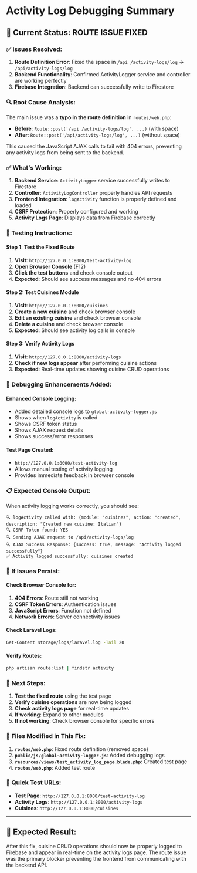 # Activity Log Debugging Summary

## 🎯 **Current Status: ROUTE ISSUE FIXED**

### **✅ Issues Resolved:**
1. **Route Definition Error**: Fixed the space in `/api /activity-logs/log` → `/api/activity-logs/log`
2. **Backend Functionality**: Confirmed ActivityLogger service and controller are working perfectly
3. **Firebase Integration**: Backend can successfully write to Firestore

### **🔍 Root Cause Analysis:**

The main issue was a **typo in the route definition** in `routes/web.php`:
- **Before**: `Route::post('/api /activity-logs/log', ...)` (with space)
- **After**: `Route::post('/api/activity-logs/log', ...)` (without space)

This caused the JavaScript AJAX calls to fail with 404 errors, preventing any activity logs from being sent to the backend.

### **✅ What's Working:**
1. **Backend Service**: `ActivityLogger` service successfully writes to Firestore
2. **Controller**: `ActivityLogController` properly handles API requests
3. **Frontend Integration**: `logActivity` function is properly defined and loaded
4. **CSRF Protection**: Properly configured and working
5. **Activity Logs Page**: Displays data from Firebase correctly

### **🧪 Testing Instructions:**

#### **Step 1: Test the Fixed Route**
1. **Visit**: `http://127.0.0.1:8000/test-activity-log`
2. **Open Browser Console** (F12)
3. **Click the test buttons** and check console output
4. **Expected**: Should see success messages and no 404 errors

#### **Step 2: Test Cuisines Module**
1. **Visit**: `http://127.0.0.1:8000/cuisines`
2. **Create a new cuisine** and check browser console
3. **Edit an existing cuisine** and check browser console
4. **Delete a cuisine** and check browser console
5. **Expected**: Should see activity log calls in console

#### **Step 3: Verify Activity Logs**
1. **Visit**: `http://127.0.0.1:8000/activity-logs`
2. **Check if new logs appear** after performing cuisine actions
3. **Expected**: Real-time updates showing cuisine CRUD operations

### **🔧 Debugging Enhancements Added:**

#### **Enhanced Console Logging:**
- Added detailed console logs to `global-activity-logger.js`
- Shows when `logActivity` is called
- Shows CSRF token status
- Shows AJAX request details
- Shows success/error responses

#### **Test Page Created:**
- `http://127.0.0.1:8000/test-activity-log`
- Allows manual testing of activity logging
- Provides immediate feedback in browser console

### **📋 Expected Console Output:**

When activity logging works correctly, you should see:
```
🔍 logActivity called with: {module: "cuisines", action: "created", description: "Created new cuisine: Italian"}
🔍 CSRF Token found: YES
🔍 Sending AJAX request to /api/activity-logs/log
🔍 AJAX Success Response: {success: true, message: "Activity logged successfully"}
✅ Activity logged successfully: cuisines created
```

### **🚨 If Issues Persist:**

#### **Check Browser Console for:**
1. **404 Errors**: Route still not working
2. **CSRF Token Errors**: Authentication issues
3. **JavaScript Errors**: Function not defined
4. **Network Errors**: Server connectivity issues

#### **Check Laravel Logs:**
```bash
Get-Content storage/logs/laravel.log -Tail 20
```

#### **Verify Routes:**
```bash
php artisan route:list | findstr activity
```

### **🎯 Next Steps:**

1. **Test the fixed route** using the test page
2. **Verify cuisine operations** are now being logged
3. **Check activity logs page** for real-time updates
4. **If working**: Expand to other modules
5. **If not working**: Check browser console for specific errors

### **📁 Files Modified in This Fix:**

1. **`routes/web.php`**: Fixed route definition (removed space)
2. **`public/js/global-activity-logger.js`**: Added debugging logs
3. **`resources/views/test_activity_log_page.blade.php`**: Created test page
4. **`routes/web.php`**: Added test route

### **🔗 Quick Test URLs:**

- **Test Page**: `http://127.0.0.1:8000/test-activity-log`
- **Activity Logs**: `http://127.0.0.1:8000/activity-logs`
- **Cuisines**: `http://127.0.0.1:8000/cuisines`

---

## **🎉 Expected Result:**

After this fix, cuisine CRUD operations should now be properly logged to Firebase and appear in real-time on the activity logs page. The route issue was the primary blocker preventing the frontend from communicating with the backend API.
